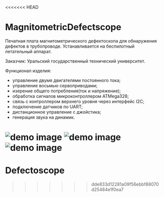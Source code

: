 <<<<<<< HEAD
# MagnitometricDefectscope
Печатная плата магнитометрического дефектоскопа для обнаружения дефектов в трубопроводе.
Устанавливается на беспилотный летательный аппарат.

Заказчик: Уральский государственный технический университет.

Функционал изделия:
- управление двумя двигателями постоянного тока;
- управление восьмью сервоприводами;
- изерение общего потребления(ток и напряжение);
- обработка сигналов микроконтроллером ATMega328;
- связь с контроллером верхнего уровня через интерфейс I2C;
- подключение датчиков по UART;
- дистанционное управление с джойстика;
- генерация звука на динамик.

![demo image](https://github.com/VasiliyPodlesniy/PhotoForRepositories/blob/master/Truba.jpg)
![demo image](https://github.com/VasiliyPodlesniy/PhotoForRepositories/blob/master/Defect1.PNG)
![demo image](https://github.com/VasiliyPodlesniy/PhotoForRepositories/blob/master/Defect2.PNG)
=======
# Defectoscope
>>>>>>> dde833d12281a09f56ebbf88070d25484e1f0ea7
